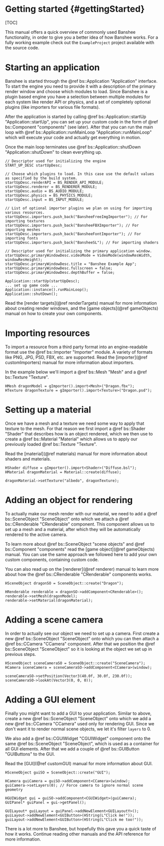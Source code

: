 Getting started								{#gettingStarted}
===============
[TOC]

This manual offers a quick overview of commonly used Banshee functionality, in order to give you a better idea of how Banshee works. For a fully working example check out the `ExampleProject` project available with the source code.

# Starting an application
Banshee is started through the @ref bs::Application "Application" interface. To start the engine you need to provide it with a description of the primary render window and choose which modules to load. Since Banshee is a plugin based engine you have a selection between multiple modules for each system like render API or physics, and a set of completely optional plugins (like importers for various file formats).

After the application is started by calling @ref bs::Application::startUp "Application::startUp", you can set up your custom code in the form of @ref bs::Component "components" (see later). After that you can run the main loop with @ref bs::Application::runMainLoop "Application::runMainLoop" which will execute your code and actually get everything in motion.

Once the main loop terminates use @ref bs::Application::shutDown "Application::shutDown" to clean everything up.

~~~~~~~~~~~~~{.cpp}
// Descriptor used for initializing the engine
START_UP_DESC startUpDesc;

// Choose which plugins to load. In this case use the default values as specified by the build system.
startUpDesc.renderAPI = BS_RENDER_API_MODULE;
startUpDesc.renderer = BS_RENDERER_MODULE;
startUpDesc.audio = BS_AUDIO_MODULE;
startUpDesc.physics = BS_PHYSICS_MODULE;
startUpDesc.input = BS_INPUT_MODULE;

// List of optional importer plugins we plan on using for importing various resources.
startUpDesc.importers.push_back("BansheeFreeImgImporter"); // For importing textures
startUpDesc.importers.push_back("BansheeFBXImporter"); // For importing meshes
startUpDesc.importers.push_back("BansheeFontImporter"); // For importing fonts
startUpDesc.importers.push_back("BansheeSL"); // For importing shaders

// Descriptor used for initializing the primary application window.
startUpDesc.primaryWindowDesc.videoMode = VideoMode(windowResWidth, windowResHeight);
startUpDesc.primaryWindowDesc.title = "Banshee Example App";
startUpDesc.primaryWindowDesc.fullscreen = false;
startUpDesc.primaryWindowDesc.depthBuffer = false;

Application::startUp(startUpDesc);
... set up game code ...
Application::instance().runMainLoop();
Application::shutDown();
~~~~~~~~~~~~~

Read the [render targets](@ref renderTargets) manual for more information about creating render windows, and the [game objects](@ref gameObjects) manual on how to create your own components.

# Importing resources
To import a resource from a third party format into an engine-readable format use the @ref bs::Importer "Importer" module. A variety of formats like PNG, JPG, PSD, FBX, etc. are supported. Read the [importer](@ref customImporters) manual for more information about importers. 

In the example below we'll import a @ref bs::Mesh "Mesh" and a @ref bs::Texture "Texture".
~~~~~~~~~~~~~{.cpp}
HMesh dragonModel = gImporter().import<Mesh>("Dragon.fbx");
HTexture dragonTexture = gImporter().import<Texture>("Dragon.psd");
~~~~~~~~~~~~~

# Setting up a material
Once we have a mesh and a texture we need some way to apply that texture to the mesh. For that reason we first import a @ref bs::Shader "Shader" that describes how is an object rendered, which we then use to create a @ref bs::Material "Material" which allows us to apply our previously loaded @ref bs::Texture "Texture".

Read the [material](@ref materials) manual for more information about shaders and materials.

~~~~~~~~~~~~~{.cpp}
HShader diffuse = gImporter().import<Shader>("Diffuse.bsl");
HMaterial dragonMaterial = Material::create(diffuse);

dragonMaterial->setTexture("albedo", dragonTexture);
~~~~~~~~~~~~~

# Adding an object for rendering
To actually make our mesh render with our material, we need to add a @ref bs::SceneObject "SceneObject" onto which we attach a @ref bs::CRenderable "CRenderable" component. This component allows us to set up a mesh and a material, after which they will be automatically rendered to the active camera.

To learn more about @ref bs::SceneObject "scene objects" and @ref bs::Component "components" read the [game object](@ref gameObjects) manual. You can use the same approach we followed here to add your own custom components, containing custom code.

You can also read up on the [renderer](@ref renderer) manual to learn more about how the @ref bs::CRenderable "CRenderable" components works.

~~~~~~~~~~~~~{.cpp}
HSceneObject dragonSO = SceneObject::create("Dragon");

HRenderable renderable = dragonSO->addComponent<CRenderable>();
renderable->setMesh(dragonModel);
renderable->setMaterial(dragonMaterial);
~~~~~~~~~~~~~

# Adding a scene camera
In order to actually see our object we need to set up a camera. First create a new @ref bs::SceneObject "SceneObject" onto which you can then attach a @ref bs::CCamera "CCamera" component. After that we position the @ref bs::SceneObject "SceneObject" so it is looking at the object we set up in previous steps.

~~~~~~~~~~~~~{.cpp}
HSceneObject sceneCameraSO = SceneObject::create("SceneCamera");
HCamera sceneCamera = sceneCameraSO->addComponent<CCamera>(window);

sceneCameraSO->setPosition(Vector3(40.0f, 30.0f, 230.0f));
sceneCameraSO->lookAt(Vector3(0, 0, 0));
~~~~~~~~~~~~~

# Adding a GUI element
Finally you might want to add a GUI to your application. Similar to above, create a new @ref bs::SceneObject "SceneObject" onto which we add a new @ref bs::CCamera "CCamera" used only for rendering GUI. Since we don't want it to render normal scene objects, we let it's filter `layers` to 0. 

We also add a @ref bs::CGUIWidget "CGUIWidget" component onto the same @ref bs::SceneObject "SceneObject", which is used as a container for all GUI elements. After that we add a couple of @ref bs::GUIButton "GUIButtons" to the GUI.

Read the [GUI](@ref customGUI) manual for more information about GUI.

~~~~~~~~~~~~~{.cpp}
HSceneObject guiSO = SceneObject::create("GUI");

HCamera guiCamera = guiSO->addComponent<CCamera>(window);
guiCamera->setLayers(0); // Force camera to ignore normal scene geometry

HGUIWidget gui = guiSO->addComponent<CGUIWidget>(guiCamera);
GUIPanel* guiPanel = gui->getPanel();

GUILayout* guiLayout = guiPanel->addNewElement<GUILayoutY>();
guiLayout->addNewElement<GUIButton>(HString(L"Click me!"));
guiLayout->addNewElement<GUIButton>(HString(L"Click me too!"));
~~~~~~~~~~~~~

There is a lot more to Banshee, but hopefully this gave you a quick taste of how it works. Continue reading other manuals and the API reference for more information.